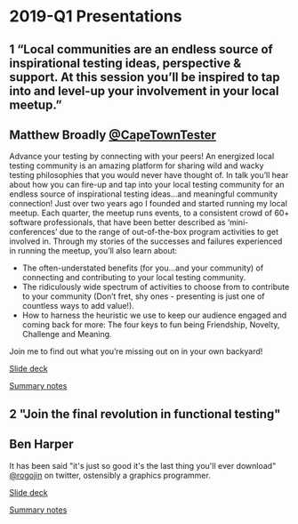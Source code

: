 # 2019-Q1 Presentations

## 1 “Local communities are an endless source of inspirational testing ideas, perspective & support. At this session you’ll be inspired to tap into and level-up your involvement in your local meetup.” 

## Matthew Broadly [@CapeTownTester](https://twitter.comCapeTownTester)
Advance your testing by connecting with your peers! An energized local testing community is an amazing platform for sharing wild and wacky testing philosophies that you would never have thought of. 
In talk you’ll hear about how you can fire-up and tap into your local testing community for an endless source of inspirational testing ideas...and meaningful community connection!
Just over two years ago I founded and started running my local meetup. Each quarter, the meetup runs events, to a consistent crowd of 60+ software professionals, that have been better described as ‘mini-conferences’ due to the range of out-of-the-box program activities to get involved in.
Through my stories of the successes and failures experienced in running the meetup, you’ll also learn about:
* The often-understated benefits (for you...and your community) of connecting and contributing to your local testing community.
* The ridiculously wide spectrum of activities to choose from to contribute to your community (Don’t fret, shy ones - presenting is just one of countless ways to add value!).
* How to harness the heuristic we use to keep our audience engaged and coming back for more: The four keys to fun being Friendship, Novelty, Challenge and Meaning.  

Join me to find out what you’re missing out on in your own backyard!

[Slide deck](https://drive.google.com/file/d/1eVqtmKWp_qxCuR42sA8-PZh-GwFhR1Em/view?usp=sharing)

[Summary notes](NOTES_1_MatthewBroadley_LocalCommunities.md)

## 2 "Join the final revolution in functional testing"

## Ben Harper
It has been said "it's just so good it's the last thing you'll ever download" 
[@rogojin](https://twitter.com/rogojin) on twitter, ostensibly a graphics programmer.

[Slide deck](https://drive.google.com/open?id=106gQtnu7ZLGKC4Gx1h4tDhTkizGHTz-G)

[Summary notes](NOTES_2_BenHarper_FinalRevolution.md)
